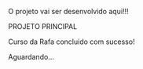 O projeto vai ser desenvolvido aqui!!!

PROJETO PRINCIPAL

Curso da Rafa concluido com sucesso!

Aguardando...